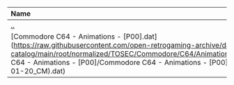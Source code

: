 |Name|Size|
|:---|---:|
|[..](../index.html)|DIR|
|[Commodore C64 - Animations - [P00].dat](https://raw.githubusercontent.com/open-retrogaming-archive/dat-catalog/main/root/normalized/TOSEC/Commodore/C64/Animations/[P00]/Commodore C64 - Animations - [P00]/Commodore C64 - Animations - [P00] (TOSEC-v2020-01-20_CM).dat)|1831|
